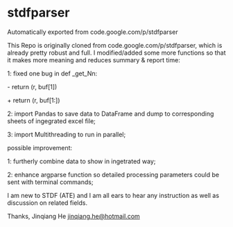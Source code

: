 # stdfparser
Automatically exported from code.google.com/p/stdfparser


This Repo is originally cloned from code.google.com/p/stdfparser, which is already pretty robust and full. 
I modified/added some more functions so that it makes more meaning and reduces summary & report time:

1: fixed one bug in def _get_Nn:

\-    return (r, buf[1])

\+    return (r, buf[1:])

2: import Pandas to save data to DataFrame and dump to corresponding sheets of ingegrated excel file;

3: import Multithreading to run in parallel;

possible improvement:

1: furtherly combine data to show in ingetrated way;

2: enhance argparse function so detailed processing parameters could be sent with terminal commands; 


I am new to STDF (ATE) and I am all ears to hear any instruction as well as  discussion on related fields.

Thanks,
Jinqiang He
jinqiang.he@hotmail.com